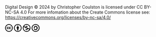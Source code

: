 Digital Design © 2024 by Christopher Coulston is licensed under CC BY-NC-SA 4.0 
For more infomation about the Create Commons license see: https://creativecommons.org/licenses/by-nc-sa/4.0/



<img src="Textbook Latex/Fig/cc-logo.svg" alt="Creative Common Logo" width="5%"/> <img src="Textbook Latex/Fig/cc-by.svg" alt="Creative Common Logo" width="5%"/> <img src="Textbook Latex/Fig/cc-nc.svg" alt="Creative Common Logo" width="5%"/> <img src="Textbook Latex/Fig/cc-sa.svg" alt="Creative Common Logo" width="5%"/>
